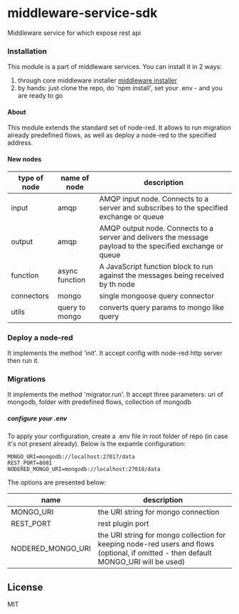# middleware-service-sdk

Middleware service for which expose rest api

### Installation

This module is a part of middleware services. You can install it in 2 ways:

1) through core middleware installer  [middleware installer](https://www.npmjs.com/package/chronobank-middleware)
2) by hands: just clone the repo, do 'npm install', set your .env - and you are ready to go

#### About

This module extends the standard set of node-red.
It allows to run migration already predefined flows, as well as deploy a node-red to the specified address.

#### New nodes

| type of node | name of node | description |
| ------------ | ------------ | ----------- |
| input        | amqp         | AMQP input node. Connects to a server and subscribes to the specified exchange or queue
| output       | amqp         | AMQP output node. Connects to a server and delivers the message payload to the specified exchange or queue
| function     | async function| A JavaScript function block to run against the messages being received by th node
| connectors   | mongo        | single mongoose query connector
| utils        | query to mongo | converts query params to mongo like query


### Deploy a node-red

It implements the method 'init'. It accept config with node-red http server then run it.


### Migrations

It implements the method 'migrator.run'. It accept three parameters: uri of mongodb, folder with predefined flows, collection of mongodb

##### сonfigure your .env

To apply your configuration, create a .env file in root folder of repo (in case it's not present already).
Below is the expamle configuration:

```
MONGO_URI=mongodb://localhost:27017/data
REST_PORT=8081
NODERED_MONGO_URI=mongodb://localhost:27018/data

```

The options are presented below:

| name | description|
| ------ | ------ |
| MONGO_URI   | the URI string for mongo connection
| REST_PORT   | rest plugin port
| NODERED_MONGO_URI   | the URI string for mongo collection for keeping node-red users and flows (optional, if omitted - then default MONGO_URI will be used)

License
----

MIT